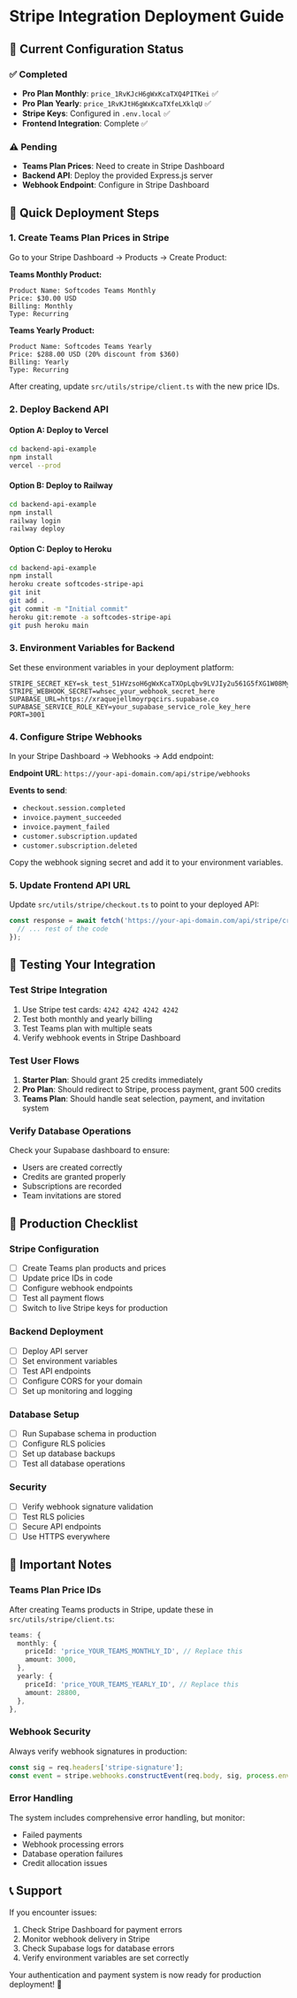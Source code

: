# Stripe Integration Deployment Guide

## 🎯 Current Configuration Status

### ✅ Completed
- **Pro Plan Monthly**: `price_1RvKJcH6gWxKcaTXQ4PITKei` ✅
- **Pro Plan Yearly**: `price_1RvKJtH6gWxKcaTXfeLXklqU` ✅
- **Stripe Keys**: Configured in `.env.local` ✅
- **Frontend Integration**: Complete ✅

### ⚠️ Pending
- **Teams Plan Prices**: Need to create in Stripe Dashboard
- **Backend API**: Deploy the provided Express.js server
- **Webhook Endpoint**: Configure in Stripe Dashboard

## 🚀 Quick Deployment Steps

### 1. Create Teams Plan Prices in Stripe

Go to your Stripe Dashboard → Products → Create Product:

**Teams Monthly Product:**
```
Product Name: Softcodes Teams Monthly
Price: $30.00 USD
Billing: Monthly
Type: Recurring
```

**Teams Yearly Product:**
```
Product Name: Softcodes Teams Yearly  
Price: $288.00 USD (20% discount from $360)
Billing: Yearly
Type: Recurring
```

After creating, update `src/utils/stripe/client.ts` with the new price IDs.

### 2. Deploy Backend API

#### Option A: Deploy to Vercel
```bash
cd backend-api-example
npm install
vercel --prod
```

#### Option B: Deploy to Railway
```bash
cd backend-api-example
npm install
railway login
railway deploy
```

#### Option C: Deploy to Heroku
```bash
cd backend-api-example
npm install
heroku create softcodes-stripe-api
git init
git add .
git commit -m "Initial commit"
heroku git:remote -a softcodes-stripe-api
git push heroku main
```

### 3. Environment Variables for Backend

Set these environment variables in your deployment platform:

```env
STRIPE_SECRET_KEY=sk_test_51HVzsoH6gWxKcaTXOpLqbv9LVJIy2u561G5fXG1W08Myzq6MJZ8lS6ya3Uk91V91fOLO23R5ExpMoviqgOuYdZOt00Ry03hVf2
STRIPE_WEBHOOK_SECRET=whsec_your_webhook_secret_here
SUPABASE_URL=https://xraquejellmoyrpqcirs.supabase.co
SUPABASE_SERVICE_ROLE_KEY=your_supabase_service_role_key_here
PORT=3001
```

### 4. Configure Stripe Webhooks

In your Stripe Dashboard → Webhooks → Add endpoint:

**Endpoint URL**: `https://your-api-domain.com/api/stripe/webhooks`

**Events to send**:
- `checkout.session.completed`
- `invoice.payment_succeeded`
- `invoice.payment_failed`
- `customer.subscription.updated`
- `customer.subscription.deleted`

Copy the webhook signing secret and add it to your environment variables.

### 5. Update Frontend API URL

Update `src/utils/stripe/checkout.ts` to point to your deployed API:

```typescript
const response = await fetch('https://your-api-domain.com/api/stripe/create-checkout-session', {
  // ... rest of the code
});
```

## 🧪 Testing Your Integration

### Test Stripe Integration
1. Use Stripe test cards: `4242 4242 4242 4242`
2. Test both monthly and yearly billing
3. Test Teams plan with multiple seats
4. Verify webhook events in Stripe Dashboard

### Test User Flows
1. **Starter Plan**: Should grant 25 credits immediately
2. **Pro Plan**: Should redirect to Stripe, process payment, grant 500 credits
3. **Teams Plan**: Should handle seat selection, payment, and invitation system

### Verify Database Operations
Check your Supabase dashboard to ensure:
- Users are created correctly
- Credits are granted properly
- Subscriptions are recorded
- Team invitations are stored

## 🔧 Production Checklist

### Stripe Configuration
- [ ] Create Teams plan products and prices
- [ ] Update price IDs in code
- [ ] Configure webhook endpoints
- [ ] Test all payment flows
- [ ] Switch to live Stripe keys for production

### Backend Deployment
- [ ] Deploy API server
- [ ] Set environment variables
- [ ] Test API endpoints
- [ ] Configure CORS for your domain
- [ ] Set up monitoring and logging

### Database Setup
- [ ] Run Supabase schema in production
- [ ] Configure RLS policies
- [ ] Set up database backups
- [ ] Test all database operations

### Security
- [ ] Verify webhook signature validation
- [ ] Test RLS policies
- [ ] Secure API endpoints
- [ ] Use HTTPS everywhere

## 🚨 Important Notes

### Teams Plan Price IDs
After creating Teams products in Stripe, update these in `src/utils/stripe/client.ts`:

```typescript
teams: {
  monthly: {
    priceId: 'price_YOUR_TEAMS_MONTHLY_ID', // Replace this
    amount: 3000,
  },
  yearly: {
    priceId: 'price_YOUR_TEAMS_YEARLY_ID', // Replace this
    amount: 28800,
  },
},
```

### Webhook Security
Always verify webhook signatures in production:

```javascript
const sig = req.headers['stripe-signature'];
const event = stripe.webhooks.constructEvent(req.body, sig, process.env.STRIPE_WEBHOOK_SECRET);
```

### Error Handling
The system includes comprehensive error handling, but monitor:
- Failed payments
- Webhook processing errors
- Database operation failures
- Credit allocation issues

## 📞 Support

If you encounter issues:
1. Check Stripe Dashboard for payment errors
2. Monitor webhook delivery in Stripe
3. Check Supabase logs for database errors
4. Verify environment variables are set correctly

Your authentication and payment system is now ready for production deployment! 🎉